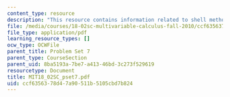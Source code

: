```yaml
---
content_type: resource
description: "This resource contains information related to shell method.\r\n"
file: /media/courses/18-02sc-multivariable-calculus-fall-2010/ccf6356378d47a90511b5105cbd7b824_MIT18_02SC_pset7.pdf
file_type: application/pdf
learning_resource_types: []
ocw_type: OCWFile
parent_title: Problem Set 7
parent_type: CourseSection
parent_uid: 8ba5193a-7be7-a413-46bd-3c273f529619
resourcetype: Document
title: MIT18_02SC_pset7.pdf
uid: ccf63563-78d4-7a90-511b-5105cbd7b824
---
```

